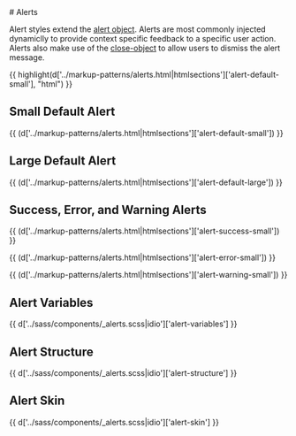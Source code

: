 <section class="copy">
# Alerts

Alert styles extend the [alert object](/objects/alert-object.html). Alerts are most commonly injected dynamiclly to provide context specific feedback to a specific user action. Alerts also make use of the [close-object](/objects/close-object.html) to allow users to dismiss the alert message.

{{ highlight(d['../markup-patterns/alerts.html|htmlsections']['alert-default-small'], "html") }}

## Small Default Alert
{{ (d['../markup-patterns/alerts.html|htmlsections']['alert-default-small']) }}

## Large Default Alert
{{ (d['../markup-patterns/alerts.html|htmlsections']['alert-default-large']) }}

## Success, Error, and Warning Alerts
{{ (d['../markup-patterns/alerts.html|htmlsections']['alert-success-small']) }}

{{ (d['../markup-patterns/alerts.html|htmlsections']['alert-error-small']) }}

{{ (d['../markup-patterns/alerts.html|htmlsections']['alert-warning-small']) }}

## Alert Variables
{{ d['../sass/components/_alerts.scss|idio']['alert-variables'] }}

## Alert Structure
{{ d['../sass/components/_alerts.scss|idio']['alert-structure'] }}

## Alert Skin
{{ d['../sass/components/_alerts.scss|idio']['alert-skin'] }}

</section>
